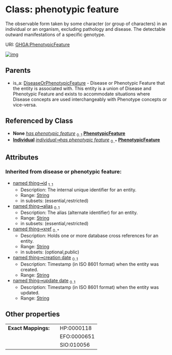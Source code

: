 
# Class: phenotypic feature


The observable form taken by some character (or group of characters) in an individual or an organism, excluding pathology and disease. The detectable outward manifestations of a specific genotype.

URI: [GHGA:PhenotypicFeature](https://w3id.org/GHGA/PhenotypicFeature)


[![img](https://yuml.me/diagram/nofunky;dir:TB/class/[Individual]-%20has%20phenotypic%20feature(i)%200..1>[PhenotypicFeature&#124;concept_identifier(i):string%20%3F;concept_name(i):string%20%3F;description(i):string%20%3F;ontology_name(i):string%20%3F;ontology_version(i):string%20%3F;name(i):string%20%3F;id(i):string;alias(i):string%20%3F;xref(i):string%20*;creation_date(i):string%20%3F;update_date(i):string%20%3F;schema_type(i):string%20%3F;schema_version(i):string%20%3F],[Individual]++-%20has%20phenotypic%20feature%200..*>[PhenotypicFeature],[DiseaseOrPhenotypicFeature]^-[PhenotypicFeature],[Individual],[DiseaseOrPhenotypicFeature])](https://yuml.me/diagram/nofunky;dir:TB/class/[Individual]-%20has%20phenotypic%20feature(i)%200..1>[PhenotypicFeature&#124;concept_identifier(i):string%20%3F;concept_name(i):string%20%3F;description(i):string%20%3F;ontology_name(i):string%20%3F;ontology_version(i):string%20%3F;name(i):string%20%3F;id(i):string;alias(i):string%20%3F;xref(i):string%20*;creation_date(i):string%20%3F;update_date(i):string%20%3F;schema_type(i):string%20%3F;schema_version(i):string%20%3F],[Individual]++-%20has%20phenotypic%20feature%200..*>[PhenotypicFeature],[DiseaseOrPhenotypicFeature]^-[PhenotypicFeature],[Individual],[DiseaseOrPhenotypicFeature])

## Parents

 *  is_a: [DiseaseOrPhenotypicFeature](DiseaseOrPhenotypicFeature.md) - Disease or Phenotypic Feature that the entity is associated with. This entity is a union of Disease and Phenotypic Feature and exists to accommodate situations where Disease concepts are used interchangeably with Phenotype concepts or vice-versa.

## Referenced by Class

 *  **None** *[has phenotypic feature](has_phenotypic_feature.md)*  <sub>0..1</sub>  **[PhenotypicFeature](PhenotypicFeature.md)**
 *  **[Individual](Individual.md)** *[individual➞has phenotypic feature](individual_has_phenotypic_feature.md)*  <sub>0..\*</sub>  **[PhenotypicFeature](PhenotypicFeature.md)**

## Attributes


### Inherited from disease or phenotypic feature:

 * [named thing➞id](named_thing_id.md)  <sub>1..1</sub>
     * Description: The internal unique identifier for an entity.
     * Range: [String](types/String.md)
     * in subsets: (essential,restricted)
 * [named thing➞alias](named_thing_alias.md)  <sub>0..1</sub>
     * Description: The alias (alternate identifier) for an entity.
     * Range: [String](types/String.md)
     * in subsets: (essential,restricted)
 * [named thing➞xref](named_thing_xref.md)  <sub>0..\*</sub>
     * Description: Holds one or more database cross references for an entity.
     * Range: [String](types/String.md)
     * in subsets: (optional,public)
 * [named thing➞creation date](named_thing_creation_date.md)  <sub>0..1</sub>
     * Description: Timestamp (in ISO 8601 format) when the entity was created.
     * Range: [String](types/String.md)
 * [named thing➞update date](named_thing_update_date.md)  <sub>0..1</sub>
     * Description: Timestamp (in ISO 8601 format) when the entity was updated.
     * Range: [String](types/String.md)

## Other properties

|  |  |  |
| --- | --- | --- |
| **Exact Mappings:** | | HP:0000118 |
|  | | EFO:0000651 |
|  | | SIO:010056 |

